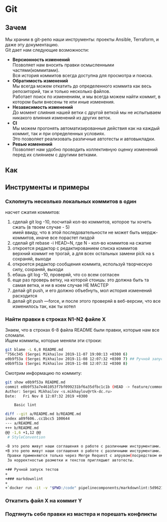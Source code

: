 # Git

## Зачем

Мы храним в git-репо наши инструменты: проекты Ansible, Terraform, и даже эту документацию.  
Git дает нам  следующие возможности:  

* **Версионность изменений**  
    Позволяет нам вносить правки осмысленными частями(коммитами).  
    Вся история коммитов всегда доступна для просмотра и поиска.  
* **Обратимость изменений**  
    Мы всегда можем откатить до определенного коммита как весь репозиторий, так и только несколько файлов.  
    Работает поиск по изменениям, и мы всегда можем найти коммит, в котором были внесены те или иные изменения.  
* **Независимость изменений**  
    До момент слияния нашей ветки с другой веткой мы не испытываем никакого влияния изменений из других веток.
* **CI**  
    Мы можем прогонять автоматизированные действия как на каждый коммит, так и при определенных условиях.  
    Это позволяет реализовать различные автотесты и автовыкладки.  
* **Ревью изменений**  
    Позволяет нам удобно проводить коллективную оценку изменений перед их слиянием с другими ветками.

## Как

## Инструменты и примеры

### Схлопнуть несколько локальных коммитов в один

насчет сжатия коммитов:
1) сделай git log -10, посчитай кол-во коммитов, которое ты хочеть сжать (в твоем случае - 5)  
имей ввиду, что в этой последовательности не может быть мердж-коммитов, иначе все порастет пиздой  
2) сделай git rebase -i HEAD~N, где N - кол-во коммитов на сжатие  
3) откроется редактор  с редактированием списка коммитов  
     верхний коммит не трогай, а для всех остальных замени pick на s  
     сохраняй, выходи  
4) откроется редактор сообщения коммита, используй творческую силу, сохраняй, выходи  
5) ебашь git log -10, проверяй, что со всем согласен  
6) еще раз проверь ветку, на которой стоишь: это должна быть та самая ветка, и ни в коем случае НЕ МАСТЕР  
7) делай git push, и его должно объебнуть, мол история изменений расходится  
8) делай git push —force, и после этого проверяй в веб-версии, что все изменилось так, как ты хотел  

### Найти правки в строках N1-N2 файле X

Знаем, что в строках 6-8 файла README были правки, которые нам все сломали.  
Ищем коммиты, которые меняли эти строки:  

```bash
git blame -L 6,8 README.md 
^756c345 (Sergei Mikhailov 2019-11-07 19:00:13 +0300 6) 
e0b9f53a (Sergei Mikhailov 2019-11-08 12:07:32 +0300 7) ## Ручной запуск тестов
e0b9f53a (Sergei Mikhailov 2019-11-08 12:07:32 +0300 8) 
```

Смотрим информацию по коммиту:  

```bash
git show e0b9f53a README.md 
commit e0b9f53a7e461053f7bf099231bf6a35dfbc1c1b (HEAD -> feature/common-pain, origin/feature/common-pain)
Author: Sergei Mikhailov <s.mikhaylov@rtk-dc.ru>
Date:   Fri Nov 8 12:07:32 2019 +0300

    Basic lint

diff --git a/README.md b/README.md
index a89f606..cc1bcc5 100644
--- a/README.md
+++ b/README.md
@@ -1,6 +1,12 @@
 # StyleConvention
 
-В это репо живут наши соглашения о работе с различными инструментами.   
+В это репо живут наши соглашения о работе с различными инструментами.  
 Правки применяются только через Merge Request с апрувом(посредством емодзи) от большинства сотрудников.  
 За корректностью разметки и текстов приглядыют автотесты.
 
+## Ручной запуск тестов
+
+### markdownlint
+
+`docker run -it -v "$PWD:/code" pipelinecomponents/markdownlint:5d96213 mdl -s md.rb -w .`
```

### Откатить файл X на коммит Y

### Подтянуть себе правки из мастера и порешать конфликты
